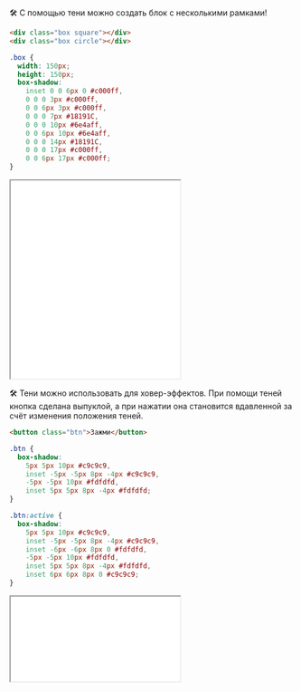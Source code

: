 🛠 С помощью тени можно создать блок с несколькими рамками!

```html
<div class="box square"></div>
<div class="box circle"></div>
```

```css
.box {
  width: 150px;
  height: 150px;
  box-shadow:
    inset 0 0 6px 0 #c000ff,
    0 0 0 3px #c000ff,
    0 0 6px 3px #c000ff,
    0 0 0 7px #18191C,
    0 0 0 10px #6e4aff,
    0 0 6px 10px #6e4aff,
    0 0 0 14px #18191C,
    0 0 0 17px #c000ff,
    0 0 6px 17px #c000ff;
}
```

<iframe title="Неоновые рамки" src="../demos/neon/" height="350" sandbox></iframe>

🛠 Тени можно использовать для ховер-эффектов. При помощи теней кнопка сделана выпуклой, а при нажатии она становится вдавленной за счёт изменения положения теней.

```html
<button class="btn">Зажми</button>
```

```css
.btn {
  box-shadow:
    5px 5px 10px #c9c9c9,
    inset -5px -5px 8px -4px #c9c9c9,
    -5px -5px 10px #fdfdfd,
    inset 5px 5px 8px -4px #fdfdfd;
}

.btn:active {
  box-shadow:
    5px 5px 10px #c9c9c9,
    inset -5px -5px 8px -4px #c9c9c9,
    inset -6px -6px 8px 0 #fdfdfd,
    -5px -5px 10px #fdfdfd,
    inset 5px 5px 8px -4px #fdfdfd,
    inset 6px 6px 8px 0 #c9c9c9;
}
```

<iframe title="Скевоморфизм" src="../demos/skeuomorph/" height="150" sandbox></iframe>
